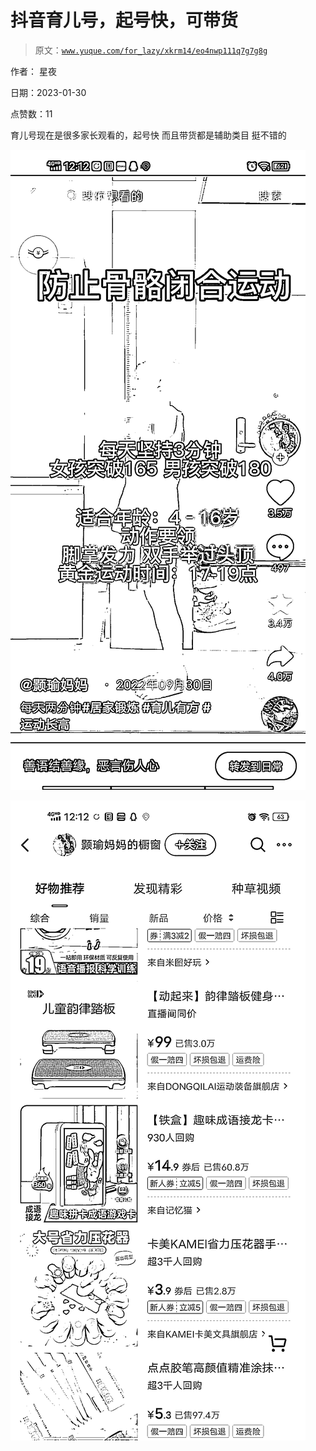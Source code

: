 # 抖音育儿号，起号快，可带货

> 原文：[`www.yuque.com/for_lazy/xkrm14/eo4nwp111q7g7g8g`](https://www.yuque.com/for_lazy/xkrm14/eo4nwp111q7g7g8g)



作者： 星夜 

日期：2023-01-30 

点赞数：11 

育儿号现在是很多家长观看的，起号快 而且带货都是辅助类目 挺不错的 

![](img/ddcef2a8724450dd46d71059cad71e76.png) 

![](img/65e20294c0b387c183e9547e9eba8f25.png) 

